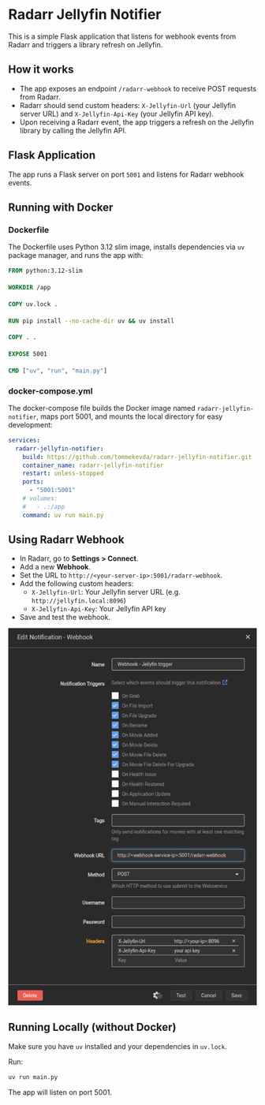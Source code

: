 # Radarr Jellyfin Notifier

This is a simple Flask application that listens for webhook events from Radarr and triggers a library refresh on Jellyfin.

## How it works

- The app exposes an endpoint `/radarr-webhook` to receive POST requests from Radarr.
- Radarr should send custom headers: `X-Jellyfin-Url` (your Jellyfin server URL) and `X-Jellyfin-Api-Key` (your Jellyfin API key).
- Upon receiving a Radarr event, the app triggers a refresh on the Jellyfin library by calling the Jellyfin API.

## Flask Application

The app runs a Flask server on port `5001` and listens for Radarr webhook events.

## Running with Docker

### Dockerfile

The Dockerfile uses Python 3.12 slim image, installs dependencies via `uv` package manager, and runs the app with:

```dockerfile
FROM python:3.12-slim

WORKDIR /app

COPY uv.lock .

RUN pip install --no-cache-dir uv && uv install

COPY . .

EXPOSE 5001

CMD ["uv", "run", "main.py"]
```

### docker-compose.yml

The docker-compose file builds the Docker image named `radarr-jellyfin-notifier`, maps port 5001, and mounts the local directory for easy development:

```yaml
services:
  radarr-jellyfin-notifier:
    build: https://github.com/tommekevda/radarr-jellyfin-notifier.git
    container_name: radarr-jellyfin-notifier
    restart: unless-stopped
    ports:
      - "5001:5001"
    # volumes:
    #   - .:/app
    command: uv run main.py
```

## Using Radarr Webhook

- In Radarr, go to **Settings > Connect**.
- Add a new **Webhook**.
- Set the URL to `http://<your-server-ip>:5001/radarr-webhook`.
- Add the following custom headers:
  - `X-Jellyfin-Url`: Your Jellyfin server URL (e.g. `http://jellyfin.local:8096`)
  - `X-Jellyfin-Api-Key`: Your Jellyfin API key
- Save and test the webhook.

![Alt text](readme/radarr.png)

## Running Locally (without Docker)

Make sure you have `uv` installed and your dependencies in `uv.lock`.

Run:

```bash
uv run main.py
```

The app will listen on port 5001.
